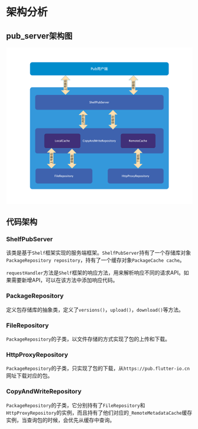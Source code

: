 # 架构分析

## pub_server架构图

![pub_server架构图](pub_server架构图.png)

## 代码架构

### ShelfPubServer

该类是基于`Shelf`框架实现的服务端框架。`ShelfPubServer`持有了一个存储库对象`PackageRepository repository`，持有了一个缓存对象`PackageCache cache`。

`requestHandler`方法是`Shelf`框架的响应方法，用来解析响应不同的请求API。如果需要新增API，可以在该方法中添加响应代码。

### PackageRepository

定义包存储库的抽象类，定义了`versions()`，`upload()`，`download()`等方法。

### FileRepository

`PackageRepository`的子类，以文件存储的方式实现了包的上传和下载。

### HttpProxyRepository

`PackageRepository`的子类，只实现了包的下载，从`https://pub.flutter-io.cn`网址下载对应的包。

### CopyAndWriteRepository

`PackageRepository`的子类，它分别持有了`FileRepository`和`HttpProxyRepository`的实例，而且持有了他们对应的`_RemoteMetadataCache`缓存实例，当查询包的时候，会优先从缓存中查询。
